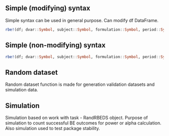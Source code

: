 ## Simple (modifying) syntax

Simple syntax can be used in general purpose. Can modify df DataFrame.

```julia
rbe!(df; dvar::Symbol, subject::Symbol, formulation::Symbol, period::Symbol, sequence::Symbol)
```

## Simple (non-modifying) syntax

```julia
rbe!(df; dvar::Symbol, subject::Symbol, formulation::Symbol, period::Symbol, sequence::Symbol)
```

## Random dataset

Random dataset function is made for generation validation datasets and simulation data.

## Simulation

Simulation based on work with task - RandRBEDS object.
Purpose of simulation to count successful BE outcomes for power or alpha calculation.
Also simulation used to test package stability.
